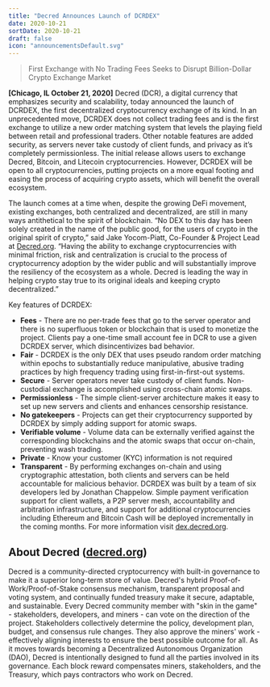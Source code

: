 ```yaml
---
title: "Decred Announces Launch of DCRDEX"
date: 2020-10-21
sortDate: 2020-10-21
draft: false
icon: "announcementsDefault.svg"
---
```


> First Exchange with No Trading Fees Seeks to Disrupt Billion-Dollar Crypto
> Exchange Market

**[Chicago, IL October 21, 2020]** Decred (DCR), a digital currency that
emphasizes security and scalability, today announced the launch of DCRDEX, the
first decentralized cryptocurrency exchange of its kind. In an unprecedented
move, DCRDEX does not collect trading fees and is the first exchange to utilize
a new order matching system that levels the playing field between retail and
professional traders. Other notable features are added security, as servers
never take custody of client funds, and privacy as it’s completely
permissionless. The initial release allows users to exchange Decred, Bitcoin,
and Litecoin cryptocurrencies. However, DCRDEX will be open to all
cryptocurrencies, putting projects on a more equal footing and easing the
process of acquiring crypto assets, which will benefit the overall ecosystem.

The launch comes at a time when, despite the growing DeFi movement, existing
exchanges, both centralized and decentralized, are still in many ways
antithetical to the spirit of blockchain. “No DEX to this day has been solely
created in the name of the public good, for the users of crypto in the original
spirit of crypto,” said Jake Yocom-Piatt, Co-Founder & Project Lead at
[Decred.org](https://decred.org). “Having the ability to exchange
cryptocurrencies with minimal friction, risk and centralization is crucial to
the process of cryptocurrency adoption by the wider public and will
substantially improve the resiliency of the ecosystem as a whole. Decred is
leading the way in helping crypto stay true to its original ideals and keeping
crypto decentralized.”

Key features of DCRDEX:

- **Fees** - There are no per-trade fees that go to the server operator and
  there is no superfluous token or blockchain that is used to monetize the
  project. Clients pay a one-time small account fee in DCR to use a given DCRDEX
  server, which disincentivizes bad behavior.
- **Fair** - DCRDEX is the only DEX that uses pseudo random order matching
  within epochs to substantially reduce manipulative, abusive trading practices
  by high frequency trading using first-in-first-out systems.
- **Secure** - Server operators never take custody of client funds.
  Non-custodial exchange is accomplished using cross-chain atomic swaps.
- **Permissionless** - The simple client-server architecture makes it easy to
  set up new servers and clients and enhances censorship resistance.
- **No gatekeepers** - Projects can get their cryptocurrency supported by DCRDEX
  by simply adding support for atomic swaps.
- **Verifiable volume** - Volume data can be externally verified against the
  corresponding blockchains and the atomic swaps that occur on-chain, preventing
  wash trading.
- **Private** - Know your customer (KYC) information is not required
- **Transparent** - By performing exchanges on-chain and using cryptographic
  attestation, both clients and servers can be held accountable for malicious
  behavior. DCRDEX was built by a team of six developers led by Jonathan
  Chappelow. Simple payment verification support for client wallets, a P2P
  server mesh, accountability and arbitration infrastructure, and support for
  additional cryptocurrencies including Ethereum and Bitcoin Cash will be
  deployed incrementally in the coming months. For more information visit
  [dex.decred.org](https://dex.decred.org).

## About Decred ([decred.org](https://decred.org))

Decred is a community-directed cryptocurrency with built-in governance to make
it a superior long-term store of value. Decred's hybrid
Proof-of-Work/Proof-of-Stake consensus mechanism, transparent proposal and
voting system, and continually funded treasury make it secure, adaptable, and
sustainable. Every Decred community member with "skin in the game" -
stakeholders, developers, and miners - can vote on the direction of the project.
Stakeholders collectively determine the policy, development plan, budget, and
consensus rule changes. They also approve the miners' work - effectively
aligning interests to ensure the best possible outcome for all. As it moves
towards becoming a Decentralized Autonomous Organization (DAO), Decred is
intentionally designed to fund all the parties involved in its governance. Each
block reward compensates miners, stakeholders, and the Treasury, which pays
contractors who work on Decred.
